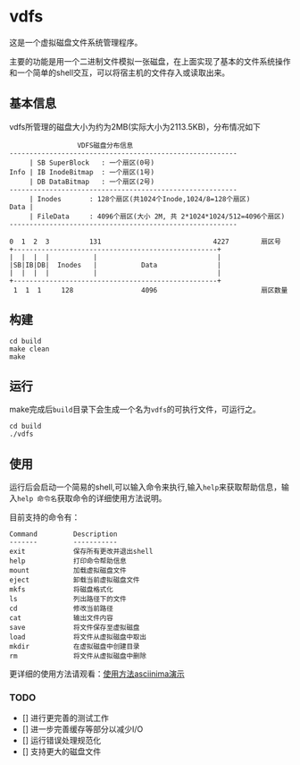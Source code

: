 # vdfs

这是一个虚拟磁盘文件系统管理程序。

主要的功能是用一个二进制文件模拟一张磁盘，在上面实现了基本的文件系统操作和一个简单的shell交互，可以将宿主机的文件存入或读取出来。

## 基本信息

vdfs所管理的磁盘大小为约为2MB(实际大小为2113.5KB)，分布情况如下

```
                 VDFS磁盘分布信息
---------------------------------------------------------
     | SB SuperBlock   : 一个扇区(0号)
Info | IB InodeBitmap  : 一个扇区(1号)
     | DB DataBitmap   : 一个扇区(2号)
---------------------------------------------------------
     | Inodes       : 128个扇区(共1024个Inode,1024/8=128个扇区)
Data |
     | FileData     : 4096个扇区(大小 2M, 共 2*1024*1024/512=4096个扇区)
---------------------------------------------------------

0  1  2  3          131                            4227        扇区号
+---------------------------------------------------+
|  |  |  |           |                              |
|SB|IB|DB|  Inodes   |           Data               |
|  |  |  |           |                              |
+---------------------------------------------------+
 1  1  1     128                 4096                          扇区数量
```
## 构建

```shell
cd build
make clean
make
```

## 运行

make完成后`build`目录下会生成一个名为`vdfs`的可执行文件，可运行之。

```shell
cd build
./vdfs
```

## 使用

运行后会启动一个简易的shell,可以输入命令来执行,输入`help`来获取帮助信息，输入`help 命令名`获取命令的详细使用方法说明。

目前支持的命令有：
```
Command         Description
-------         -----------
exit            保存所有更改并退出shell
help            打印命令帮助信息
mount           加载虚拟磁盘文件
eject           卸载当前虚拟磁盘文件
mkfs            将磁盘格式化
ls              列出路径下的文件
cd              修改当前路径
cat             输出文件内容
save            将文件保存至虚拟磁盘
load            将文件从虚拟磁盘中取出
mkdir           在虚拟磁盘中创建目录
rm              将文件从虚拟磁盘中删除
```

更详细的使用方法请观看：[使用方法asciinima演示](https://asciinema.org/a/5txcfc2fdtnw4y3omikjzfkvz)

### TODO

- [] 进行更完善的测试工作
- [] 进一步完善缓存等部分以减少I/O
- [] 运行错误处理规范化
- [] 支持更大的磁盘文件

